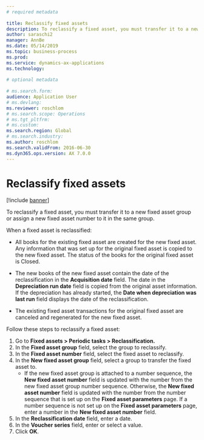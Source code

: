 ```yaml
--- 
# required metadata 
 
title: Reclassify fixed assets
description: To reclassify a fixed asset, you must transfer it to a new fixed asset group or assign a new fixed asset number to it in the same group. 
author: saraschi2
manager: AnnBe 
ms.date: 05/14/2019
ms.topic: business-process 
ms.prod:  
ms.service: dynamics-ax-applications 
ms.technology:  
 
# optional metadata 
 
# ms.search.form:   
audience: Application User 
# ms.devlang:  
ms.reviewer: roschlom
# ms.search.scope: Operations 
# ms.tgt_pltfrm:  
# ms.custom:  
ms.search.region: Global
# ms.search.industry: 
ms.author: roschlom
ms.search.validFrom: 2016-06-30 
ms.dyn365.ops.version: AX 7.0.0 
---
```

# Reclassify fixed assets

[!include [banner](../../includes/banner.md)]

To reclassify a fixed asset, you must transfer it to a new fixed asset group or assign a new fixed asset number to it in the same group. 

When a fixed asset is reclassified:

* All books for the existing fixed asset are created for the new fixed asset. Any information that was set up for the original fixed asset is copied to the new fixed asset. The status of the books for the original fixed asset is Closed. 

* The new books of the new fixed asset contain the date of the reclassification in the **Acquisition date** field. The date in the **Depreciation run date** field is copied from the original asset information. If the depreciation has already started, the **Date when depreciation was last run** field displays the date of the reclassification. 

* The existing fixed asset transactions for the original fixed asset are canceled and regenerated for the new fixed asset.

Follow these steps to reclassify a fixed asset:

1. Go to **Fixed assets > Periodic tasks > Reclassification.**
2. In the **Fixed asset group** field, select the group to reclassify.
3. In the **Fixed asset number** field, select the fixed asset to reclassify.
4. In the **New fixed asset group** field, select a group to transfer the fixed asset to.
    * If the new fixed asset group is attached to a number sequence, the **New fixed asset number** field is updated with the number from the new fixed asset group number sequence. Otherwise, the **New fixed asset number** field is updated with the number from the number sequence that is set up on the **Fixed asset parameters** page. If a number sequence is not set up on the **Fixed asset parameters** page, enter a number in the **New fixed asset number** field.  
5. In the **Reclassification date** field, enter a date.
6. In the **Voucher series** field, enter or select a value.
7. Click **OK**.
